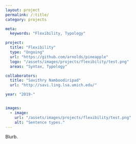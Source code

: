 ```yaml
---
layout: project
permalink: /:title/
category: projects

meta:
  keywords: "Flexibility, Typology"

project:
  title: "Flexibility"
  type: "Ongoing"
  url: "https://github.com/arnolds/pineapple"
  logo: "/assets/images/projects/flexibility/test.png"
  areas: "Syntax, Typology"

collaborators:
  title: "Savithry Namboodiripad"
  url: "http://savi.ling.lsa.umich.edu/"

year: "2019-"


images:
  - image:
    url: "/assets/images/projects/flexibility/test.png"
    alt: "Sentence types."
---
```

<p>Blurb.</p>
